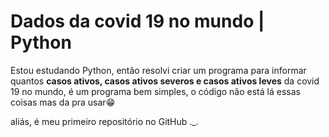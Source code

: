 <h1>Dados da covid 19 no mundo | Python</h1>
<p>Estou estudando Python, então resolvi criar um programa para informar quantos <b>casos ativos, casos ativos severos e casos ativos leves</b> da covid 19
no mundo, é um programa bem simples, o código não está lá essas coisas mas da pra usar😁</p>

<p>aliás, é meu primeiro repositório no GitHub ._.</p>

